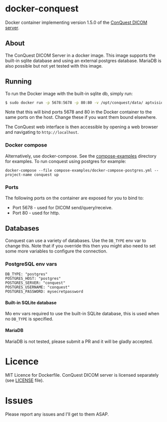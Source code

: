 # docker-conquest
Docker container implementing version 1.5.0 of the [ConQuest DICOM server]. 

[ConQuest DICOM server]: <https://ingenium.home.xs4all.nl/dicom.html>

## About
The ConQuest DICOM Server in a docker image. This image supports the built-in sqlite database and 
using an external postgres database. MariaDB is also possible but not yet tested with this image.

## Running
To run the Docker image with the built-in sqlite db, simply run:
```sh
$ sudo docker run -p 5678:5678 -p 80:80 -v /opt/conquest/data/ aptvision/conquest-server
```
Note that this will bind ports 5678 and 80 in the Docker container to the same ports on the host.  Change these if you want them bound elsewhere.

The ConQuest web interface is then accessible by opening a web browser and navigating to `http://localhost`.

### Docker compose

Alternatively, use docker-compose. See the [compose-examples](compose-examples) directory for examples. To run
conquest using postgres for example:

    docker-compose --file compose-examples/docker-compose-postgres.yml --project-name conquest up 

### Ports
The following ports on the container are exposed for you to bind to: 
  - Port 5678 - used for DICOM send/query/receive.
  - Port 80 - used for http.

## Databases

Conquest can use a variety of databases. Use the `DB_TYPE` env var to change this. Note that if you
override this then you might also need to set some more variables to configure the connection.

### PostgreSQL env vars
    
    DB_TYPE: "postgres"
    POSTGRES_HOST: "postgres"
    POSTGRES_SERVER: "conquest"
    POSTGRES_USERNAME: "conquest"
    POSTGRES_PASSWORD: mysecretpassword

#### Built-in SQLite database

Mo env vars required to use the built-in SQLite database, this is used when no `DB_TYPE` is specified.
    
#### MariaDB

MariaDB is not tested, please submit a PR and it will be gladly accepted.

# Licence
MIT Licence for Dockerfile.
ConQuest DICOM server is licensed separately (see [LICENSE] file).

[LICENSE]: <https://github.com/aptvision/docker-conquest/blob/master/LICENSE>

# Issues
Please report any issues and I'll get to them ASAP.


